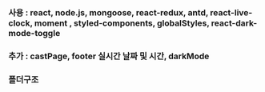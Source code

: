 ### 사용 : react, node.js, mongoose, react-redux, antd, react-live-clock, moment , styled-components, globalStyles, react-dark-mode-toggle

### 추가 : castPage, footer 실시간 날짜 및 시간, darkMode

### 폴더구조
